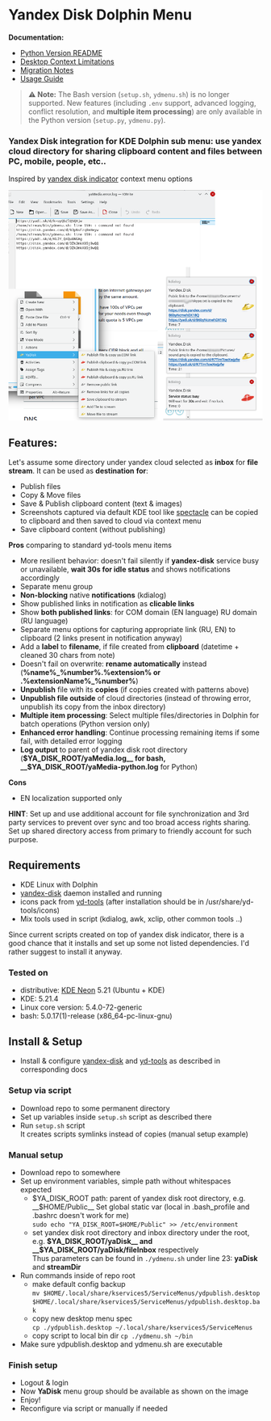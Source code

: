 # Yandex Disk Dolphin Menu

**Documentation:**
- [Python Version README](doc/README_Python.md)
- [Desktop Context Limitations](doc/DESKTOP_CONTEXT_LIMITATIONS.md)
- [Migration Notes](doc/MIGRATION_SUMMARY.md)
- [Usage Guide](doc/USAGE_GUIDE.md)

> **⚠️ Note:**
> The Bash version (`setup.sh`, `ydmenu.sh`) is no longer supported. New features (including `.env` support, advanced logging, conflict resolution, and **multiple item processing**) are only available in the Python version (`setup.py`, `ydmenu.py`).
### Yandex Disk integration for KDE Dolphin sub menu: use yandex cloud directory for sharing clipboard content and files between PC, mobile, people, etc..

Inspired by [yandex disk indicator](https://github.com/slytomcat/yandex-disk-indicator/wiki/Yandex-disk-indicator) context menu options

![Overview](https://raw.githubusercontent.com/Miheev/yaDiskDolphinMenu/main/doc/main-mix.png)

## Features:

Let's assume some directory under yandex cloud selected as **inbox** for **file stream**. It can be used as **destination** **for**: 
- Publish files
- Copy & Move files
- Save & Publish clipboard content (text & images)
- Screenshots captured via default KDE tool like [spectacle](https://apps.kde.org/ru/spectacle/) can be copied to clipboard and then saved to cloud via context menu
- Save clipboard content (without publishing)

**Pros** comparing to standard yd-tools menu items
- More resilient behavior: doesn't fail silently if __yandex-disk__ service busy or unavailable, **wait 30s for idle status** and shows notifications accordingly
- Separate menu group
- **Non-blocking** native **notifications** (kdialog)
- Show published links in notification as **clicable links**
- Show **both published links**: for COM domain (EN language) RU domain (RU language)
- Separate menu options for capturing appropriate link (RU, EN) to clipboard (2 links present in notification anyway)
- Add a **label** to **filename**, if file created from **clipboard** (datetime + cleaned 30 chars from note)
- Doesn't fail on overwrite: **rename automatically** instead (__%name%\_%number%.%extension% or .%extensionName%\_%number%__)
- **Unpublish** file with its **copies** (if copies created with patterns above)
- **Unpublish file outside** of cloud directories (instead of throwing error, unpublish its copy from the inbox directory)
- **Multiple item processing**: Select multiple files/directories in Dolphin for batch operations (Python version only)
- **Enhanced error handling**: Continue processing remaining items if some fail, with detailed error logging
- **Log output** to parent of yandex disk root directory (__$YA_DISK_ROOT/yaMedia.log__ for bash, __$YA_DISK_ROOT/yaMedia-python.log__ for Python) 

**Cons**
- EN localization supported only

**HINT**: Set up and use additional account for file synchronization and 3rd party services to prevent over sync and too broad access rights sharing.  
Set up shared directory access from primary to friendly account for such purpose.


## Requirements
- KDE Linux with Dolphin
- [yandex-disk](https://yandex.com/support/disk-desktop-linux/) daemon installed and running
- icons pack from [yd-tools](https://github.com/slytomcat/yandex-disk-indicator/doc/Yandex-disk-indicator) (after installation should be in /usr/share/yd-tools/icons)
- Mix tools used in script (kdialog, awk, xclip, other common tools ..)

Since current scripts created on top of yandex disk indicator, there is a good chance that it installs and set up some not listed dependencies.
I'd rather suggest to install it anyway.


### Tested on
- distributive: [KDE Neon](https://neon.kde.org/) 5.21 (Ubuntu + KDE)
- KDE: 5.21.4
- Linux core version: 5.4.0-72-generic
- bash: 5.0.17(1)-release (x86_64-pc-linux-gnu)


## Install & Setup
- Install & configure [yandex-disk](https://yandex.com/support/disk-desktop-linux/) and [yd-tools](https://github.com/slytomcat/yandex-disk-indicator/wiki/Yandex-disk-indicator) as described in corresponding docs

### Setup via script
- Download repo to some permanent directory 
- Set up variables inside ``setup.sh`` script as described there
- Run ``setup.sh`` script  
It creates scripts symlinks instead of copies (manual setup example)

### Manual setup
- Download repo to somewhere
- Set up environment variables, simple path without whitespaces expected   
    - $YA_DISK_ROOT path: parent of yandex disk root directory, e.g. __$HOME/Public__ 
    Set global static var (local in .bash_profile and .bashrc doesn't work for me)  
``sudo echo "YA_DISK_ROOT=$HOME/Public" >> /etc/environment``
    - set yandex disk root directory and inbox directory under the root, e.g. __$YA_DISK_ROOT/yaDisk__ and __$YA_DISK_ROOT/yaDisk/fileInbox__ respectively  
     Thus parameters can be found in ``./ydmenu.sh`` under line 23:  __yaDisk__ and __streamDir__
- Run commands inside of repo root
    - make default config backup  
``mv $HOME/.local/share/kservices5/ServiceMenus/ydpublish.desktop $HOME/.local/share/kservices5/ServiceMenus/ydpublish.desktop.bak``
    - copy new desktop menu spec  
``cp ./ydpublish.desktop ~/.local/share/kservices5/ServiceMenus``
    - copy script to local bin dir
``cp ./ydmenu.sh ~/bin``
- Make sure ydpublish.desktop and ydmenu.sh are executable

### Finish setup
- Logout & login
- Now __YaDisk__ menu group should be available as shown on the image
- Enjoy!
- Reconfigure via script or manually if needed
